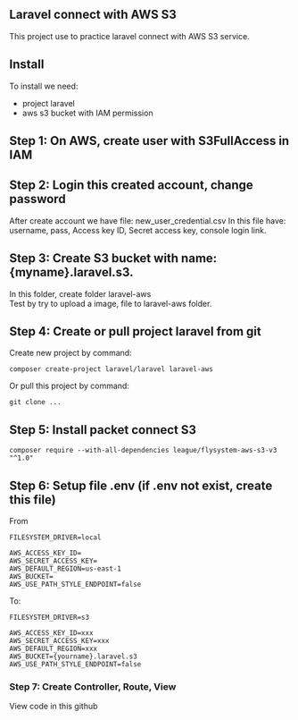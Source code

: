 ## Laravel connect with AWS S3

This project use to practice laravel connect with AWS S3 service.

## Install
To install we need:
- project laravel
- aws s3 bucket with IAM permission

## Step 1: On AWS, create user with S3FullAccess in IAM

## Step 2: Login this created account, change password
After create account we have file: new_user_credential.csv
In this file have: username, pass, Access key ID, Secret access key, console login link.

## Step 3: Create S3 bucket with name: {myname}.laravel.s3. 
In this folder, create folder laravel-aws
<br>
Test by try to upload a image, file to laravel-aws folder.

## Step 4: Create or pull project laravel from git
Create new project by command:
```
composer create-project laravel/laravel laravel-aws
```

Or pull this project by command:
```
git clone ...
```

## Step 5: Install packet connect S3
```
composer require --with-all-dependencies league/flysystem-aws-s3-v3 "^1.0" 
```

## Step 6: Setup file .env (if .env not exist, create this file)
From
```
FILESYSTEM_DRIVER=local

AWS_ACCESS_KEY_ID=
AWS_SECRET_ACCESS_KEY=
AWS_DEFAULT_REGION=us-east-1
AWS_BUCKET=
AWS_USE_PATH_STYLE_ENDPOINT=false
```
To:
```
FILESYSTEM_DRIVER=s3

AWS_ACCESS_KEY_ID=xxx
AWS_SECRET_ACCESS_KEY=xxx
AWS_DEFAULT_REGION=xxx
AWS_BUCKET={yourname}.laravel.s3
AWS_USE_PATH_STYLE_ENDPOINT=false
```

### Step 7: Create Controller, Route, View
View code in this github